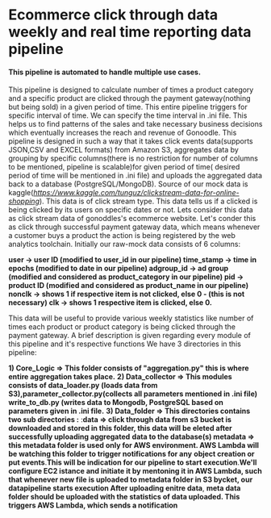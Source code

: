 # Ecommerce click through data weekly and real time reporting data pipeline


#### This pipeline is automated to handle multiple use cases.
This pipeline is designed to calculate number of times a product category and a specific product are clicked through the payment gateway(nothing but being sold) in a given period of time. This entire pipeline triggers for specific interval of time. We can specify the time interval in .ini file. This helps us to find patterns of the sales and take necessary business decisions which eventually increases the reach and revenue of Gonoodle. This pipeline is designed in such a way that it takes click events data(supports JSON,CSV and EXCEL formats) from Amazon S3, aggregates data by grouping by specific columns(there is no restriction for number of columns to be mentioned, pipeline is scalable)for given period of time( desired period of time will be mentioned in .ini file) and uploads the aggregated data back to a database (PostgreSQL/MongoDB). Source of our mock data is kaggle(*https://www.kaggle.com/tunguz/clickstream-data-for-online-shopping*).
This data is of click stream type. This data tells us if a clicked is being clicked by its users on specific dates or not. Lets consider this data as click stream data of gonoddles's ecommerce website. Let's conder this as click through successful payment gateway data, which means whenever a customer buys a product the action is being registered by the web analytics toolchain. Initially our raw-mock data consists of 6 columns: 


****user -> user ID (modified to user_id in our pipeline) 
 time_stamp -> time in epochs  (modified to date in our pipeline) 
 adgroup_id -> ad group  (modified and considered as product_category in our pipeline) 
 pid -> product ID (modified and considered as product_name in our pipeline) 
 nonclk -> shows 1 if respective item is not clicked, else 0 - (this is not necessary) 
 clk -> shows 1 respective item is clicked, else 0.****

This data will be useful to provide various weekly statistics like number of times each product or product category  is 
being clicked through the payment gateway. 
A brief description is given regarding every module of this pipeline and it's respective functions
We have 3 directories in this pipeline:


****1) Core_Logic => This folder consists of "aggregation.py" this is where entire aggregation takes place.****
****2) Data_collector => This modules consists of data_loader.py (loads data from S3),parameter_collector.py(collects all parameters mentioned in .ini file) write_to_db.py (writes data to Mongodb, PostgreSQL based on parameters given in .ini file.****
****3) Data_folder => This directories contains two sub directories :****
                :****data => click through data from s3 bucket is downloaded and stored in this folder, this data will be eleted after successfully uploading aggregated**** ****data to the database(s) metadata => this metadata folder is used only for AWS environment. AWS Lambda will be watching this folder to trigger notifications for any**** ****object creation or put events****.****This will be indication for our pipeline to start execution****.****We'll configure EC2 istance and initiate it by mentoning it in AWS Lambda, such that whenever new file is uploaded to metadata folder in S3 bycket, our datapipeline starts execution After uploading enitre data****, ****meta data folder should be uploaded with the statistics of data uploaded. This triggers AWS Lambda, which sends a notification****
